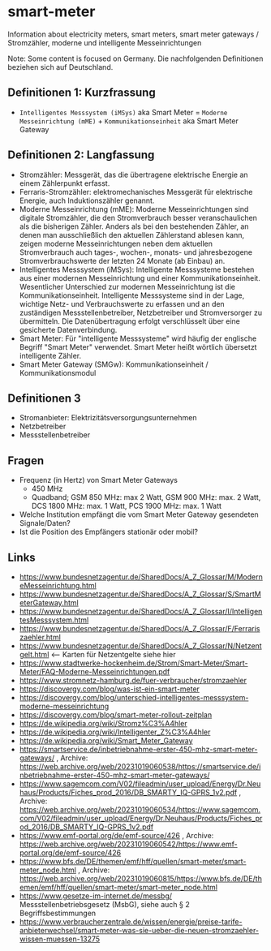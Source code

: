 # smart-meter
Information about electricity meters, smart meters, smart meter gateways / Stromzähler, moderne und intelligente Messeinrichtungen

Note: Some content is focused on Germany. Die nachfolgenden Definitionen beziehen sich auf Deutschland.

## Definitionen 1: Kurzfrassung
- `Intelligentes Messsystem (iMSys)` aka Smart Meter = `Moderne Messeinrichtung (mME)` + `Kommunikationseinheit` aka Smart Meter Gateway

## Definitionen 2: Langfassung
- Stromzähler: Messgerät, das die übertragene elektrische Energie an einem Zählerpunkt erfasst.
- Ferraris-Stromzähler: elektromechanisches Messgerät für elektrische Energie, auch Induktionszähler genannt.
- Moderne Messeinrichtung (mME): Moderne Messeinrichtungen sind digitale Stromzähler, die den Stromverbrauch besser veranschaulichen als die bisherigen Zähler. Anders als bei den bestehenden Zähler, an denen man ausschließlich den aktuellen Zählerstand ablesen kann, zeigen moderne Messeinrichtungen neben dem aktuellen Stromverbrauch auch tages-, wochen-, monats- und jahresbezogene Stromverbrauchswerte der letzten 24 Monate (ab Einbau) an.
- Intelligentes Messsystem (iMSys): Intelligente Messsysteme bestehen aus einer modernen Messeinrichtung und einer Kommunikationseinheit. Wesentlicher Unterschied zur modernen Messeinrichtung ist die Kommunikationseinheit. Intelligente Messsysteme sind in der Lage, wichtige Netz- und Verbrauchswerte zu erfassen und an den zuständigen Messstellenbetreiber, Netzbetreiber und Stromversorger zu übermitteln. Die Datenübertragung erfolgt verschlüsselt über eine gesicherte Datenverbindung.
- Smart Meter: Für "intelligente Messsysteme" wird häufig der englische Begriff "Smart Meter" verwendet. Smart Meter heißt wörtlich übersetzt intelligente Zähler.
- Smart Meter Gateway (SMGw): Kommunikationseinheit / Kommunikationsmodul

## Definitionen 3
- Stromanbieter: Elek­tri­zi­täts­ver­sor­gungs­un­ter­neh­men
- Netzbetreiber
- Messstellenbetreiber

## Fragen
- Frequenz (in Hertz) von Smart Meter Gateways
  - 450 MHz
  - Quadband; GSM 850 MHz: max 2 Watt, GSM 900 MHz: max. 2 Watt, DCS 1800 MHz: max. 1 Watt, PCS 1900 MHz: max. 1 Watt
- Welche Institution empfängt die vom Smart Meter Gateway gesendeten Signale/Daten?
- Ist die Position des Empfängers stationär oder mobil?

## Links
- https://www.bundesnetzagentur.de/SharedDocs/A_Z_Glossar/M/ModerneMesseinrichtung.html
- https://www.bundesnetzagentur.de/SharedDocs/A_Z_Glossar/S/SmartMeterGateway.html
- https://www.bundesnetzagentur.de/SharedDocs/A_Z_Glossar/I/IntelligentesMesssystem.html
- https://www.bundesnetzagentur.de/SharedDocs/A_Z_Glossar/F/Ferrariszaehler.html
- https://www.bundesnetzagentur.de/SharedDocs/A_Z_Glossar/N/Netzentgelt.html <-- Karten für Netzentgelte siehe hier
- https://www.stadtwerke-hockenheim.de/Strom/Smart-Meter/Smart-Meter/FAQ-Moderne-Messeinrichtungen.pdf
- https://www.stromnetz-hamburg.de/fuer-verbraucher/stromzaehler
- https://discovergy.com/blog/was-ist-ein-smart-meter
- https://discovergy.com/blog/unterschied-intelligentes-messsystem-moderne-messeinrichtung
- https://discovergy.com/blog/smart-meter-rollout-zeitplan
- https://de.wikipedia.org/wiki/Stromz%C3%A4hler
- https://de.wikipedia.org/wiki/Intelligenter_Z%C3%A4hler
- https://de.wikipedia.org/wiki/Smart_Meter_Gateway
- https://smartservice.de/inbetriebnahme-erster-450-mhz-smart-meter-gateways/ , Archive: https://web.archive.org/web/20231019060538/https://smartservice.de/inbetriebnahme-erster-450-mhz-smart-meter-gateways/
- https://www.sagemcom.com/V02/fileadmin/user_upload/Energy/Dr.Neuhaus/Products/Fiches_prod_2016/DB_SMARTY_IQ-GPRS_1v2.pdf , Archive: https://web.archive.org/web/20231019060534/https://www.sagemcom.com/V02/fileadmin/user_upload/Energy/Dr.Neuhaus/Products/Fiches_prod_2016/DB_SMARTY_IQ-GPRS_1v2.pdf
- https://www.emf-portal.org/de/emf-source/426 , Archive: https://web.archive.org/web/20231019060542/https://www.emf-portal.org/de/emf-source/426
- https://www.bfs.de/DE/themen/emf/hff/quellen/smart-meter/smart-meter_node.html , Archive: https://web.archive.org/web/20231019060815/https://www.bfs.de/DE/themen/emf/hff/quellen/smart-meter/smart-meter_node.html
- https://www.gesetze-im-internet.de/messbg/ Messstellenbetriebsgesetz (MsbG), siehe auch § 2 Begriffsbestimmungen
- https://www.verbraucherzentrale.de/wissen/energie/preise-tarife-anbieterwechsel/smart-meter-was-sie-ueber-die-neuen-stromzaehler-wissen-muessen-13275
